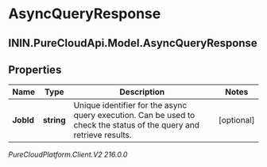 # AsyncQueryResponse

## ININ.PureCloudApi.Model.AsyncQueryResponse

## Properties

|Name | Type | Description | Notes|
|------------ | ------------- | ------------- | -------------|
| **JobId** | **string** | Unique identifier for the async query execution. Can be used to check the status of the query and retrieve results. | [optional] |



_PureCloudPlatform.Client.V2 216.0.0_
